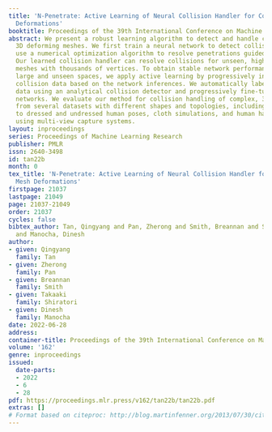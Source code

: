 ```yaml
---
title: 'N-Penetrate: Active Learning of Neural Collision Handler for Complex 3D Mesh
  Deformations'
booktitle: Proceedings of the 39th International Conference on Machine Learning
abstract: We present a robust learning algorithm to detect and handle collisions in
  3D deforming meshes. We first train a neural network to detect collisions and then
  use a numerical optimization algorithm to resolve penetrations guided by the network.
  Our learned collision handler can resolve collisions for unseen, high-dimensional
  meshes with thousands of vertices. To obtain stable network performance in such
  large and unseen spaces, we apply active learning by progressively inserting new
  collision data based on the network inferences. We automatically label these new
  data using an analytical collision detector and progressively fine-tune our detection
  networks. We evaluate our method for collision handling of complex, 3D meshes coming
  from several datasets with different shapes and topologies, including datasets corresponding
  to dressed and undressed human poses, cloth simulations, and human hand poses acquired
  using multi-view capture systems.
layout: inproceedings
series: Proceedings of Machine Learning Research
publisher: PMLR
issn: 2640-3498
id: tan22b
month: 0
tex_title: 'N-Penetrate: Active Learning of Neural Collision Handler for Complex 3{D}
  Mesh Deformations'
firstpage: 21037
lastpage: 21049
page: 21037-21049
order: 21037
cycles: false
bibtex_author: Tan, Qingyang and Pan, Zherong and Smith, Breannan and Shiratori, Takaaki
  and Manocha, Dinesh
author:
- given: Qingyang
  family: Tan
- given: Zherong
  family: Pan
- given: Breannan
  family: Smith
- given: Takaaki
  family: Shiratori
- given: Dinesh
  family: Manocha
date: 2022-06-28
address:
container-title: Proceedings of the 39th International Conference on Machine Learning
volume: '162'
genre: inproceedings
issued:
  date-parts:
  - 2022
  - 6
  - 28
pdf: https://proceedings.mlr.press/v162/tan22b/tan22b.pdf
extras: []
# Format based on citeproc: http://blog.martinfenner.org/2013/07/30/citeproc-yaml-for-bibliographies/
---
```


